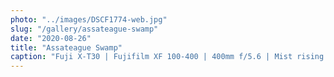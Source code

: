 ```yaml
---
photo: "../images/DSCF1774-web.jpg"
slug: "/gallery/assateague-swamp"
date: "2020-08-26"
title: "Assateague Swamp"
caption: "Fuji X-T30 | Fujifilm XF 100-400 | 400mm f/5.6 | Mist rising from the bog at dawn."
---
```

